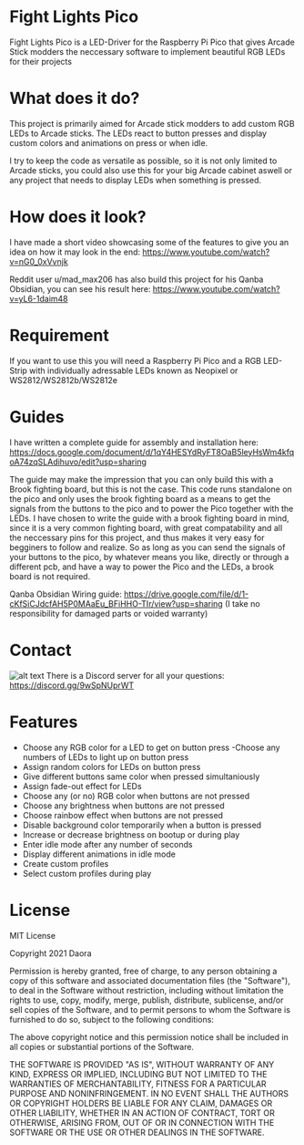 # Fight Lights Pico
Fight Lights Pico is a LED-Driver for the Raspberry Pi Pico that gives Arcade Stick modders the neccessary software to implement beautiful RGB LEDs for their projects

# What does it do?

This project is primarily aimed for Arcade stick modders to add custom RGB LEDs to Arcade sticks. The LEDs react to button presses and display custom colors and animations on press or when idle.

I try to keep the code as versatile as possible, so it is not only limited to Arcade sticks, you could also use this for your big Arcade cabinet aswell or any project that needs to display LEDs when something is pressed.


# How does it look?

I have made a short video showcasing some of the features to give you an idea on how it may look in the end:
https://www.youtube.com/watch?v=nG0_0xVvnjk

Reddit user u/mad_max206 has also build this project for his Qanba Obsidian, you can see his result here: https://www.youtube.com/watch?v=yL6-1daim48

# Requirement

If you want to use this you will need a Raspberry Pi Pico and a RGB LED-Strip with individually adressable LEDs known as Neopixel or WS2812/WS2812b/WS2812e

# Guides

I have written a complete guide for assembly and installation here: https://docs.google.com/document/d/1qY4HESYdRyFT8OaB5leyHsWm4kfqoA74zqSLAdihuvo/edit?usp=sharing

The guide may make the impression that you can only build this with a Brook fighting board, but this is not the case. This code runs standalone on the pico and only
uses the brook fighting board as a means to get the signals from the buttons to the pico and to power the Pico together with the LEDs. I have chosen to write the guide
with a brook fighting board in mind, since it is a very common fighting board, with great compatability and all the neccessary pins for this project, and thus makes it
very easy for begginers to follow and realize.
So as long as you can send the signals of your buttons to the pico, by whatever means you like, directly or through a different pcb,
and have a way to power the Pico and the LEDs, a brook board is not required.

Qanba Obsidian Wiring guide: https://drive.google.com/file/d/1-cKfSiCJdcfAH5P0MAaEu_BFiHHO-TIr/view?usp=sharing
(I take no responsibility for damaged parts or voided warranty)

# Contact

![alt text](https://www.swe-chumbucket.com/index.php/s/gsq7pN8Loo236Qk/preview) 
There is a Discord server for all your questions: https://discord.gg/9wSpNUprWT

# Features

- Choose any RGB color for a LED to get on button press
 -Choose any numbers of LEDs to light up on button press
- Assign random colors for LEDs on button press
- Give different buttons same color when pressed simultaniously
- Assign fade-out effect for LEDs
- Choose any (or no) RGB color when buttons are not pressed
- Choose any brightness when buttons are not pressed
- Choose rainbow effect when buttons are not pressed
- Disable background color temporarily when a button is pressed
- Increase or decrease brightness on bootup or during play
- Enter idle mode after any number of seconds
- Display different animations in idle mode
- Create custom profiles
- Select custom profiles during play


# License

MIT License

Copyright 2021 Daora

Permission is hereby granted, free of charge, to any person obtaining a copy of this software and associated documentation files (the "Software"), to deal in the Software without restriction, including without limitation the rights to use, copy, modify, merge, publish, distribute, sublicense, and/or sell copies of the Software, and to permit persons to whom the Software is furnished to do so, subject to the following conditions:

The above copyright notice and this permission notice shall be included in all copies or substantial portions of the Software.

THE SOFTWARE IS PROVIDED "AS IS", WITHOUT WARRANTY OF ANY KIND, EXPRESS OR IMPLIED, INCLUDING BUT NOT LIMITED TO THE WARRANTIES OF MERCHANTABILITY, FITNESS FOR A PARTICULAR PURPOSE AND NONINFRINGEMENT. IN NO EVENT SHALL THE AUTHORS OR COPYRIGHT HOLDERS BE LIABLE FOR ANY CLAIM, DAMAGES OR OTHER LIABILITY, WHETHER IN AN ACTION OF CONTRACT, TORT OR OTHERWISE, ARISING FROM, OUT OF OR IN CONNECTION WITH THE SOFTWARE OR THE USE OR OTHER DEALINGS IN THE SOFTWARE.

